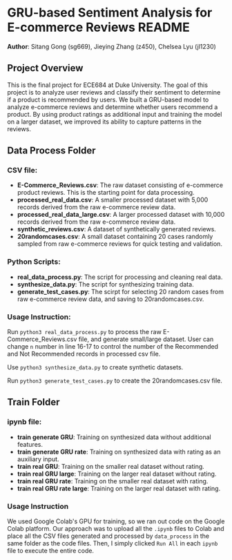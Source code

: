 # GRU-based Sentiment Analysis for E-commerce Reviews README
**Author**: Sitang Gong (sg669), Jieying Zhang (z450), Chelsea Lyu (jl1230) 
## Project Overview
This is the final project for ECE684 at Duke University. The goal of this project is to analyze user reviews and classify their sentiment to determine if a
product is recommended by users. We built a GRU-based model to analyze e-commerce reviews and determine whether
users recommend a product. By using product ratings as additional input and training the model
on a larger dataset, we improved its ability to capture patterns in the reviews. 

## Data Process Folder
### CSV file:
* **E-Commerce_Reviews.csv**: The raw dataset consisting of e-commerce product reviews. This is the starting point for data processing.
* **processed_real_data.csv**:
A smaller processed dataset with 5,000 records derived from the raw e-commerce review data. 
* **processed_real_data_large.csv**: A larger processed dataset with 10,000 records derived from the raw e-commerce review data.
* **synthetic_reviews.csv**: A dataset of synthetically generated reviews.
* **20randomcases.csv**: A small dataset containing 20 cases randomly sampled from raw e-commerce reviews for quick testing and validation.

### Python Scripts:
* **real_data_process.py**: The script for processing and cleaning real data.
* **synthesize_data.py**: The script for synthesizing training data.
* **generate_test_cases.py**: The scirpt for selecting 20 random cases from raw e-commerce review data, and saving to 20randomcases.csv.

### Usage Instruction:
Run `python3 real_data_process.py` to process the raw E-Commerce_Reviews.csv file, and generate small/large dataset. User can change `n` number in line 16-17 to control the number of the Recommended and Not Recommended records in processed csv file.

Use `python3 synthesize_data.py` to create synthetic datasets.

Run `python3 generate_test_cases.py` to create the 20randomcases.csv file.

## Train Folder
### ipynb file:
* **train generate GRU**: Training on synthesized data without additional features.
* **train generate GRU rate**: Training on synthesized data with rating as an auxiliary input.
* **train real GRU**: Training on the smaller real dataset without rating.
* **train real GRU large**: Training on the larger real dataset without rating.
* **train real GRU rate**: Training on the smaller real dataset with rating.
* **train real GRU rate large**: Training on the larger real dataset with rating.

### Usage Instruction
We used Google Colab's GPU for training, so we ran out code on the Google Colab platform. Our approach was to upload all the `.ipynb` files to Colab and place all the CSV files generated and processed by `data_process` in the same folder as the code files. Then, I simply clicked `Run All` in each `ipynb` file to execute the entire code.

